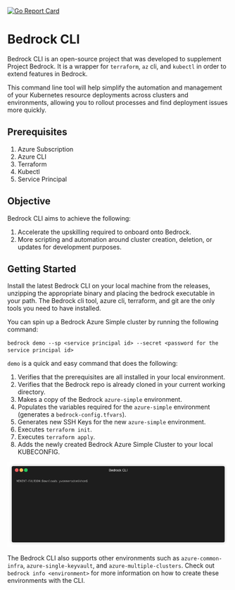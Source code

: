 [![Go Report Card][go-report-card-badge]][go-report-card]

# Bedrock CLI

Bedrock CLI is an open-source project that was developed to supplement Project Bedrock. It is a wrapper for `terraform`, `az` cli, and `kubectl` in order to extend features in Bedrock.

This command line tool will help simplify the automation and management of your Kubernetes resource deployments across clusters and environments, allowing you to rollout processes and find deployment issues more quickly.

## Prerequisites
  1. Azure Subscription
  2. Azure CLI
  3. Terraform
  4. Kubectl
  5. Service Principal

## Objective

Bedrock CLI aims to achieve the following:

  1. Accelerate the upskilling required to onboard onto Bedrock.
  2. More scripting and automation around cluster creation, deletion, or updates for development purposes.

## Getting Started

Install the latest Bedrock CLI on your local machine from the releases, unzipping the appropriate binary and placing the bedrock executable in your path. The Bedrock cli tool, azure cli, terraform, and git are the only tools you need to have installed.

You can spin up a Bedrock Azure Simple cluster by running the following command:

```
bedrock demo --sp <service principal id> --secret <password for the service principal id>
```

`demo` is a quick and easy command that does the following:

1. Verifies that the prerequisites are all installed in your local environment.
2. Verifies that the Bedrock repo is already cloned in your current working directory.
3. Makes a copy of the Bedrock `azure-simple` environment.
4. Populates the variables required for the `azure-simple` environment (generates a `bedrock-config.tfvars`).
5. Generates new SSH Keys for the new `azure-simple` environment.
6. Executes `terraform init`.
7. Executes `terraform apply`.
8. Adds the newly created Bedrock Azure Simple Cluster to your local KUBECONFIG.

![Bedrock CLI Demo](./images/bedrock_demo.gif)

The Bedrock CLI also supports other environments such as `azure-common-infra`, `azure-single-keyvault`, and `azure-multiple-clusters`. Check out `bedrock info <environment>` for more information on how to create these environments with the CLI.

<!-- refs -->
[go-report-card]: https://goreportcard.com/report/github.com/yradsmikham/bedrock-cli
[go-report-card-badge]:
  https://goreportcard.com/badge/github.com/yradsmikham-bedrock-cli

